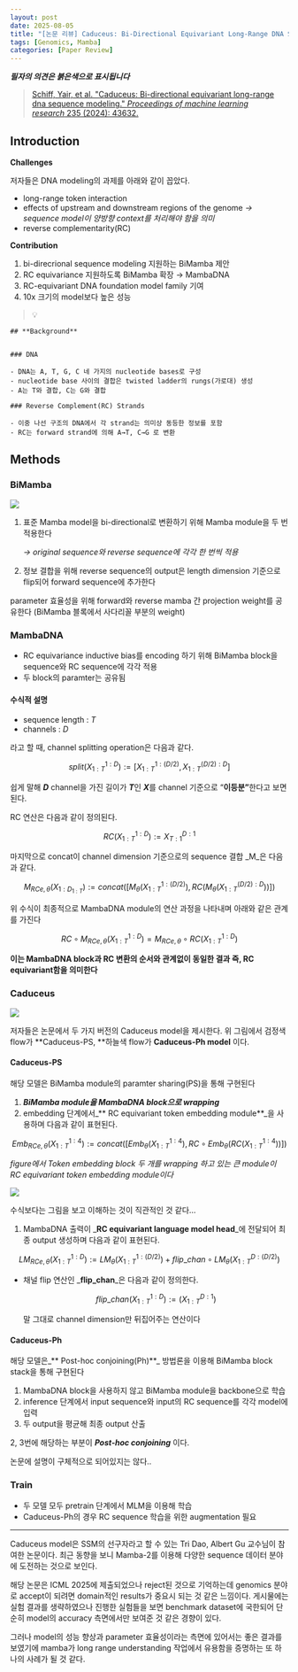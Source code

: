```yaml
---
layout: post
date: 2025-08-05
title: "[논문 리뷰] Caduceus: Bi-Directional Equivariant Long-Range DNA Sequence Modeling"
tags: [Genomics, Mamba]
categories: [Paper Review]
---
```


<span class="notion-red">_**필자의 의견은 붉은색으로 표시됩니다**_</span>


> [Schiff, Yair, et al. "Caduceus: Bi-directional equivariant long-range dna sequence modeling." ](https://pmc.ncbi.nlm.nih.gov/articles/PMC12189541/)[_Proceedings of machine learning research_](https://pmc.ncbi.nlm.nih.gov/articles/PMC12189541/)[ 235 (2024): 43632.](https://pmc.ncbi.nlm.nih.gov/articles/PMC12189541/)



## Introduction


**Challenges**


저자들은 DNA modeling의 과제를 아래와 같이 꼽았다.

- long-range token interaction
- effects of upstream and downstream regions of the genome 
_→ sequence model이 양방향 context를 처리해야 함을 의미_
- reverse complementarity(RC)

**Contribution**

1. bi-direcrional sequence modeling 지원하는 BiMamba 제안
1. RC equivariance 지원하도록 BiMamba 확장 → MambaDNA
1. RC-equivariant DNA foundation model family 기여
1. 10x 크기의 model보다 높은 성능

> 💡 


	## **Background**


	### DNA

	- DNA는 A, T, G, C 네 가지의 nucleotide bases로 구성
	- nucleotide base 사이의 결합은 twisted ladder의 rungs(가로대) 생성
	- A는 T와 결합, C는 G와 결합

	### Reverse Complement(RC) Strands

	- 이중 나선 구조의 DNA에서 각 strand는 의미상 동등한 정보를 포함
	- RC는 forward strand에 의해 A→T, C→G 로 변환


## Methods



### BiMamba


![](https://prod-files-secure.s3.us-west-2.amazonaws.com/542b861c-36a8-4051-84e5-8804b6728dba/2c247d59-7815-4980-99f0-8f0d21f445a7/image.png?X-Amz-Algorithm=AWS4-HMAC-SHA256&X-Amz-Content-Sha256=UNSIGNED-PAYLOAD&X-Amz-Credential=ASIAZI2LB466QBNPV4WG%2F20250925%2Fus-west-2%2Fs3%2Faws4_request&X-Amz-Date=20250925T032628Z&X-Amz-Expires=3600&X-Amz-Security-Token=IQoJb3JpZ2luX2VjEN%2F%2F%2F%2F%2F%2F%2F%2F%2F%2F%2FwEaCXVzLXdlc3QtMiJIMEYCIQCTODXRn3YbmO5YwlSdYpzgBH11ubgFmtIV1MEFT3I%2BmAIhAJhaT3L3%2FsfoimQUg0CAOkAhKixACTJS%2FhFbylVa8AaVKv8DCGgQABoMNjM3NDIzMTgzODA1Igzq8zzBjHOW3S1kc0gq3AN7JhB9gevtuBqNYy%2FPUrRkj2CFhzIGItCPauSWaUPY8neIwFM8BUZKpK6hGA5qF0Xm8UtY2FdYuKhdWLJFjqCfVW3Mt%2BpIDG9tfsfWbQ20srDC56JU4Rl2URQOTR7yimu%2FK9UCkaHH67XhFtU%2FPFWMnmQhiDxf9MW9ramUVRzVOnIAB2r%2FPIugFvBr0itdTl7mvlYjxQ1rZpYPhfi94L39POosAojtYWZvwANzf44jGvrgyBpI0uFlvxR%2FhIDOplQ9xymML%2BzJl1WWy2LC4peCR8cyDEx7YB7kvEwe8AAUZaydqc%2FfnSpkmu12uP%2BpgOr6wnVz23xkg4lbVJ6qZgFLCQj22uFtT9Hmo%2Bbl3PyriEN7%2Bohr8iMkrKXDnAr4SUJsg3jg4rQG%2Bso6KKU9MUi8AhEeuNS6sDjV%2BFRJxaC41CFCnTjVLMr6jrIdr3grkGQYz4ZBXo6H9prqSN1jdH9roOGGpQ15bv3u%2BRdDMiyDeKFRDg8AwuMEyvK7V1Se8TKnCTqZPtqGlIrZswpe4YiDKaSy4zfoc62QlEVmocy%2FwJPpHMBpXYK5B%2F%2B1N%2F5Q4FOUPh53Ca0ZrN40J45YrKMgH0upW5Yc0zO%2B%2FcP7a9FvXMstJaXQnNECjIy1yjCM6NHGBjqkATtm5PNCEKovK1%2FvXcZz86FArworJnz%2BbZjINvnUw4bQPt9w2205APBoxvoj8CCK6u75R8uOVOpoNvy2beSTJT%2BAV%2FgtqGYUwv7YwsJ%2F%2F6x4pGbY5XNzWC1wpRqQCA6hiVWp7NQ9Jv1R4bPp5glbXdZtr8cDH0UmZPmL6WUfaLWw%2BkzXALwluQn8%2Fd80PXUhf5CNQ%2BQMuy%2FZ1aQGnWyJNjOImzvs&X-Amz-Signature=996c35caaee582738fae215fe196dc7338932aa3b09977df1024dbfda62ddbd9&X-Amz-SignedHeaders=host&x-amz-checksum-mode=ENABLED&x-id=GetObject)

1. 표준 Mamba model을 bi-directional로 변환하기 위해 Mamba module을 두 번 적용한다

	_→ original sequence와 reverse sequence에 각각 한 번씩 적용_

1. 정보 결합을 위해 reverse sequence의 output은 length dimension 기준으로 flip되어 forward sequence에 추가한다

parameter 효율성을 위해 forward와 reverse mamba 간 projection weight를 공유한다 (BiMamba 블록에서 사다리꼴 부분의 weight)



### MambaDNA

- RC equivariance inductive bias를 encoding 하기 위해 BiMamba block을 sequence와 RC sequence에 각각 적용
- 두 block의 paramter는 공유됨


#### 수식적 설명

- sequence length : _T_
- channels : _D_

라고 할 때,  channel splitting operation은 다음과 같다.


$$
split(X^{1:D}_{1:T}):=[X^{1:(D/2)}_{1:T},X^{(D/2):D}_{1:T}]
$$


<span class="notion-red">쉽게 말해 </span><span class="notion-red">_**D**_</span><span class="notion-red"> channel을 가진 길이가 </span><span class="notion-red">_**T**_</span><span class="notion-red">인 </span><span class="notion-red">_**X**_</span><span class="notion-red">를 channel 기준으로 “</span><span class="notion-red">**이등분”**</span><span class="notion-red">한다고 보면 된다.</span>


RC 연산은 다음과 같이 정의된다.


$$
RC(X^{1:D}_{1:T}):=X^{D:1}_{T:1}
$$


마지막으로 concat이 channel dimension 기준으로의 sequence 결합 _M_은 다음과 같다.


$$
M_{RCe,\theta}(X_{1:D_{1:T}}):=concat([M_{\theta}(X^{1:(D/2)}_{1:T}),RC(M_{\theta}(X^{(D/2):D}_{1:T}))])
$$


위 수식이 최종적으로 MambaDNA module의 연산 과정을 나타내며 아래와 같은 관계를 가진다


$$
RC\circ M_{RCe,\theta}(X^{1:D}_{1:T}) = M_{RCe,\theta} \circ RC(X^{1:D}_{1:T})
$$


**이는 MambaDNA block과 RC 변환의 순서와 관계없이 동일한 결과 즉, RC equivariant함을 의미한다**



### Caduceus


![](https://prod-files-secure.s3.us-west-2.amazonaws.com/542b861c-36a8-4051-84e5-8804b6728dba/f94a60d7-8145-473b-aef9-7c68d3ec604a/image.png?X-Amz-Algorithm=AWS4-HMAC-SHA256&X-Amz-Content-Sha256=UNSIGNED-PAYLOAD&X-Amz-Credential=ASIAZI2LB466QBNPV4WG%2F20250925%2Fus-west-2%2Fs3%2Faws4_request&X-Amz-Date=20250925T032628Z&X-Amz-Expires=3600&X-Amz-Security-Token=IQoJb3JpZ2luX2VjEN%2F%2F%2F%2F%2F%2F%2F%2F%2F%2F%2FwEaCXVzLXdlc3QtMiJIMEYCIQCTODXRn3YbmO5YwlSdYpzgBH11ubgFmtIV1MEFT3I%2BmAIhAJhaT3L3%2FsfoimQUg0CAOkAhKixACTJS%2FhFbylVa8AaVKv8DCGgQABoMNjM3NDIzMTgzODA1Igzq8zzBjHOW3S1kc0gq3AN7JhB9gevtuBqNYy%2FPUrRkj2CFhzIGItCPauSWaUPY8neIwFM8BUZKpK6hGA5qF0Xm8UtY2FdYuKhdWLJFjqCfVW3Mt%2BpIDG9tfsfWbQ20srDC56JU4Rl2URQOTR7yimu%2FK9UCkaHH67XhFtU%2FPFWMnmQhiDxf9MW9ramUVRzVOnIAB2r%2FPIugFvBr0itdTl7mvlYjxQ1rZpYPhfi94L39POosAojtYWZvwANzf44jGvrgyBpI0uFlvxR%2FhIDOplQ9xymML%2BzJl1WWy2LC4peCR8cyDEx7YB7kvEwe8AAUZaydqc%2FfnSpkmu12uP%2BpgOr6wnVz23xkg4lbVJ6qZgFLCQj22uFtT9Hmo%2Bbl3PyriEN7%2Bohr8iMkrKXDnAr4SUJsg3jg4rQG%2Bso6KKU9MUi8AhEeuNS6sDjV%2BFRJxaC41CFCnTjVLMr6jrIdr3grkGQYz4ZBXo6H9prqSN1jdH9roOGGpQ15bv3u%2BRdDMiyDeKFRDg8AwuMEyvK7V1Se8TKnCTqZPtqGlIrZswpe4YiDKaSy4zfoc62QlEVmocy%2FwJPpHMBpXYK5B%2F%2B1N%2F5Q4FOUPh53Ca0ZrN40J45YrKMgH0upW5Yc0zO%2B%2FcP7a9FvXMstJaXQnNECjIy1yjCM6NHGBjqkATtm5PNCEKovK1%2FvXcZz86FArworJnz%2BbZjINvnUw4bQPt9w2205APBoxvoj8CCK6u75R8uOVOpoNvy2beSTJT%2BAV%2FgtqGYUwv7YwsJ%2F%2F6x4pGbY5XNzWC1wpRqQCA6hiVWp7NQ9Jv1R4bPp5glbXdZtr8cDH0UmZPmL6WUfaLWw%2BkzXALwluQn8%2Fd80PXUhf5CNQ%2BQMuy%2FZ1aQGnWyJNjOImzvs&X-Amz-Signature=632b9959d879b84061201d09c419d3d5718abac12de95f5d9f4274d886b16bcb&X-Amz-SignedHeaders=host&x-amz-checksum-mode=ENABLED&x-id=GetObject)


저자들은 논문에서 두 가지 버전의 Caduceus model을 제시한다. 위 그림에서 검정색 flow가 **Caduceus-PS, **하늘색 flow가 **Caduceus-Ph model** 이다.



#### Caduceus-PS


해당 모델은 BiMamba module의 paramter sharing(PS)을 통해 구현된다

1. _**BiMamba module을 MambaDNA block으로 wrapping**_
1. embedding 단계에서_** RC equivariant token embedding module**_을 사용하며 다음과 같이 표현된다.

$$
Emb_{RCe,\theta}(X^{1:4}_{1:T}):=concat([Emb_{\theta}(X^{1:4}_{1:T}),RC \circ Emb_{\theta}(RC(X^{1:4}_{1:T}))])
$$


_figure에서 Token embedding block 두 개를 wrapping 하고 있는 큰 module이 RC equivariant token embedding module이다_


![](https://prod-files-secure.s3.us-west-2.amazonaws.com/542b861c-36a8-4051-84e5-8804b6728dba/b175e4da-71eb-4e91-8c23-a06dabe673c9/image.png?X-Amz-Algorithm=AWS4-HMAC-SHA256&X-Amz-Content-Sha256=UNSIGNED-PAYLOAD&X-Amz-Credential=ASIAZI2LB466QBNPV4WG%2F20250925%2Fus-west-2%2Fs3%2Faws4_request&X-Amz-Date=20250925T032628Z&X-Amz-Expires=3600&X-Amz-Security-Token=IQoJb3JpZ2luX2VjEN%2F%2F%2F%2F%2F%2F%2F%2F%2F%2F%2FwEaCXVzLXdlc3QtMiJIMEYCIQCTODXRn3YbmO5YwlSdYpzgBH11ubgFmtIV1MEFT3I%2BmAIhAJhaT3L3%2FsfoimQUg0CAOkAhKixACTJS%2FhFbylVa8AaVKv8DCGgQABoMNjM3NDIzMTgzODA1Igzq8zzBjHOW3S1kc0gq3AN7JhB9gevtuBqNYy%2FPUrRkj2CFhzIGItCPauSWaUPY8neIwFM8BUZKpK6hGA5qF0Xm8UtY2FdYuKhdWLJFjqCfVW3Mt%2BpIDG9tfsfWbQ20srDC56JU4Rl2URQOTR7yimu%2FK9UCkaHH67XhFtU%2FPFWMnmQhiDxf9MW9ramUVRzVOnIAB2r%2FPIugFvBr0itdTl7mvlYjxQ1rZpYPhfi94L39POosAojtYWZvwANzf44jGvrgyBpI0uFlvxR%2FhIDOplQ9xymML%2BzJl1WWy2LC4peCR8cyDEx7YB7kvEwe8AAUZaydqc%2FfnSpkmu12uP%2BpgOr6wnVz23xkg4lbVJ6qZgFLCQj22uFtT9Hmo%2Bbl3PyriEN7%2Bohr8iMkrKXDnAr4SUJsg3jg4rQG%2Bso6KKU9MUi8AhEeuNS6sDjV%2BFRJxaC41CFCnTjVLMr6jrIdr3grkGQYz4ZBXo6H9prqSN1jdH9roOGGpQ15bv3u%2BRdDMiyDeKFRDg8AwuMEyvK7V1Se8TKnCTqZPtqGlIrZswpe4YiDKaSy4zfoc62QlEVmocy%2FwJPpHMBpXYK5B%2F%2B1N%2F5Q4FOUPh53Ca0ZrN40J45YrKMgH0upW5Yc0zO%2B%2FcP7a9FvXMstJaXQnNECjIy1yjCM6NHGBjqkATtm5PNCEKovK1%2FvXcZz86FArworJnz%2BbZjINvnUw4bQPt9w2205APBoxvoj8CCK6u75R8uOVOpoNvy2beSTJT%2BAV%2FgtqGYUwv7YwsJ%2F%2F6x4pGbY5XNzWC1wpRqQCA6hiVWp7NQ9Jv1R4bPp5glbXdZtr8cDH0UmZPmL6WUfaLWw%2BkzXALwluQn8%2Fd80PXUhf5CNQ%2BQMuy%2FZ1aQGnWyJNjOImzvs&X-Amz-Signature=46a70596b496b0a2881e84b7565fe40384b9cfab64ade41b601cf4eede244774&X-Amz-SignedHeaders=host&x-amz-checksum-mode=ENABLED&x-id=GetObject)


<span class="notion-red">수식보다는 그림을 보고 이해하는 것이 직관적인 것 같다…</span>

1. MambaDNA 출력이 _**RC equivariant language model head**_에 전달되어 최종 output 생성하며 다음과 같이 표현된다.

$$
LM_{RCe,\theta}(X^{1:D}_{1:T}):= LM_{\theta}(X^{1:(D/2)}_{1:T})+flip\_chan\circ LM_{\theta}(X^{D:(D/2)}_{1:T})
$$

- 채널 flip 연산인 _**flip\_chan**_은 다음과 같이 정의한다.

	$$
	flip\_chan(X^{1:D}_{1:T}):=(X^{D:1}_{1:T})
	$$


	말 그대로 channel dimension만 뒤집어주는 연산이다



#### Caduceus-Ph


해당 모델은_** Post-hoc conjoining(Ph)**_ 방법론을 이용해 BiMamba block stack을 통해 구현된다

1. MambaDNA block을 사용하지 않고 BiMamba module을 backbone으로 학습
1. inference 단계에서 input sequence와 input의 RC sequence를 각각 model에 입력
1. 두 output을 평균해 최종 output 산출

2, 3번에 해당하는 부분이 _**Post-hoc conjoining**_ 이다.


<span class="notion-red">논문에 설명이 구체적으로 되어있지는 않다..</span>



### Train

- 두 모델 모두 pretrain 단계에서 MLM을 이용해 학습
- Caduceus-Ph의 경우 RC sequence 학습을 위한 augmentation 필요

---


<span class="notion-red">Caduceus model은 SSM의 선구자라고 할 수 있는 Tri Dao, Albert Gu 교수님이 참여한 논문이다. 최근 동향을 보니 Mamba-2를 이용해 다양한 sequence 데이터 분야에 도전하는 것으로 보인다.</span>


<span class="notion-red">해당 논문은 ICML 2025에 제출되었으나 reject된 것으로 기억하는데 genomics 분야로 accept이 되려면 domain적인 results가 중요시 되는 것 같은 느낌이다. 게시물에는 실험 결과를 생략하였으나 진행한 실험들을 보면 benchmark dataset에 국한되어 단순히 model의 accuracy 측면에서만 보여준 것 같은 경향이 있다.</span>


<span class="notion-red">그러나 model의 성능 향상과 parameter 효율성이라는 측면에 있어서는 좋은 결과를 보였기에 mamba가 long range understanding 작업에서 유용함을 증명하는 또 하나의 사례가 될 것 같다.</span>


